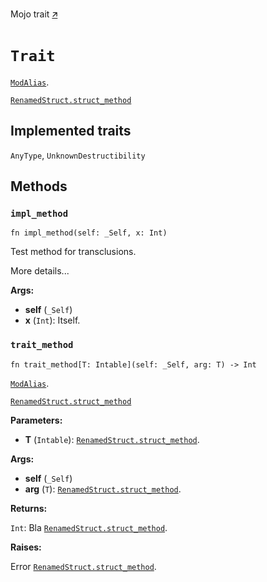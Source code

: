 Mojo trait [🡭](https://github.com/mlange-42/modo/blob/main/test/src/mod.mojo)

# `Trait`

[`ModAlias`](_index.md#aliases).

[`RenamedStruct.struct_method`](RenamedStruct-.md#struct_method)

## Implemented traits

`AnyType`, `UnknownDestructibility`

## Methods

### `impl_method`

```mojo
fn impl_method(self: _Self, x: Int)
```

Test method for transclusions.

More details...

**Args:**

- **self** (`_Self`)
- **x** (`Int`): Itself.

### `trait_method`

```mojo
fn trait_method[T: Intable](self: _Self, arg: T) -> Int
```

[`ModAlias`](_index.md#aliases).

[`RenamedStruct.struct_method`](RenamedStruct-.md#struct_method)

**Parameters:**

- **T** (`Intable`): [`RenamedStruct.struct_method`](RenamedStruct-.md#struct_method).

**Args:**

- **self** (`_Self`)
- **arg** (`T`): [`RenamedStruct.struct_method`](RenamedStruct-.md#struct_method).

**Returns:**

`Int`: Bla [`RenamedStruct.struct_method`](RenamedStruct-.md#struct_method).

**Raises:**

Error [`RenamedStruct.struct_method`](RenamedStruct-.md#struct_method).


